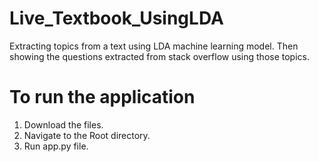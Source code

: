 # Live_Textbook_UsingLDA
Extracting topics from a text using LDA machine learning model. Then showing the questions extracted from stack overflow using those topics.

# To run the application

1) Download the files.
2) Navigate to the Root directory.
3) Run app.py file.
